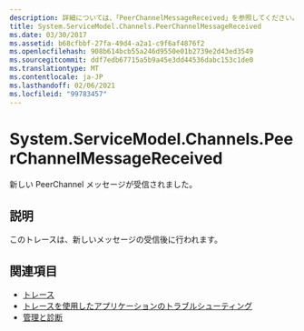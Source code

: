 ```yaml
---
description: 詳細については、「PeerChannelMessageReceived」を参照してください。
title: System.ServiceModel.Channels.PeerChannelMessageReceived
ms.date: 03/30/2017
ms.assetid: b68cfbbf-27fa-49d4-a2a1-c9f6af4876f2
ms.openlocfilehash: 908b614bcb55a246d9550e01b2739e2d43ed3549
ms.sourcegitcommit: ddf7edb67715a5b9a45e3dd44536dabc153c1de0
ms.translationtype: MT
ms.contentlocale: ja-JP
ms.lasthandoff: 02/06/2021
ms.locfileid: "99783457"
---
```

# <a name="systemservicemodelchannelspeerchannelmessagereceived"></a>System.ServiceModel.Channels.PeerChannelMessageReceived

新しい PeerChannel メッセージが受信されました。  
  
## <a name="description"></a>説明  

 このトレースは、新しいメッセージの受信後に行われます。  
  
## <a name="see-also"></a>関連項目

- [トレース](index.md)
- [トレースを使用したアプリケーションのトラブルシューティング](using-tracing-to-troubleshoot-your-application.md)
- [管理と診断](../index.md)
